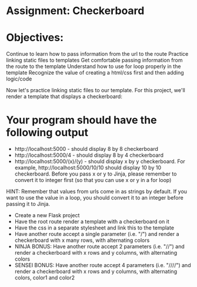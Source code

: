 # Assignment: Checkerboard
# Objectives:
Continue to learn how to pass information from the url to the route
Practice linking static files to templates
Get comfortable passing information from the route to the template
Understand how to use for loop properly in the template
Recognize the value of creating a html/css first and then adding logic/code

Now let's practice linking static files to our template. For this project, we'll render a template that displays a checkerboard:

# Your program should have the following output

* http://localhost:5000 - should display 8 by 8 checkerboard
* http://localhost:5000/4 - should display 8 by 4 checkerboard
* http://localhost:5000/(x)/(y) - should display x by y checkerboard.  For example, http://localhost:5000/10/10 should display 10 by 10 checkerboard.  Before you pass x or y to Jinja, please remember to convert it to integer first (so that you can use x or y in a for loop)

HINT: Remember that values from urls come in as strings by default. If you want to use the value in a loop, you should convert it to an integer before passing it to Jinja.

* Create a new Flask project
* Have the root route render a template with a checkerboard on it
* Have the css in a separate stylesheet and link this to the template
* Have another route accept a single parameter (i.e. "/<x>") and render a checkerboard with x many rows, with alternating colors
* NINJA BONUS: Have another route accept 2 parameters (i.e. "/<x>/<y>") and render a checkerboard with x rows and y columns, with alternating colors
* SENSEI BONUS: Have another route accept 4 parameters (i.e. "/<x>/<y>/<color1>/<color2>") and render a checkerboard with x rows and y columns, with alternating colors, color1 and color2